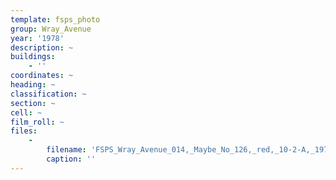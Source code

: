```yaml
---
template: fsps_photo
group: Wray_Avenue
year: '1978'
description: ~
buildings:
    - ''
coordinates: ~
heading: ~
classification: ~
section: ~
cell: ~
film_roll: ~
files:
    -
        filename: 'FSPS_Wray_Avenue_014,_Maybe_No_126,_red,_10-2-A,_1978.png'
        caption: ''
---
```

